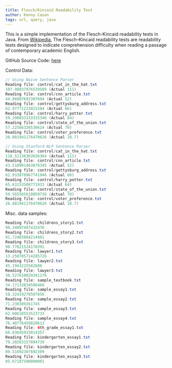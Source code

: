 ```yaml
---
title: Flesch/Kincaid Readability Test
author: Kenny Cason
tags: url, query, java
---
```


This is a simple implementation of the Flesch-Kincaid readability tests in Java. From <a href="http://en.wikipedia.org/wiki/Flesch%E2%80%93Kincaid_readability_tests" target="blank">Wikipedia</a>, The Flesch–Kincaid readability tests are readability tests designed to indicate comprehension difficulty when reading a passage of contemporary academic English.

GitHub Source Code: <a href="https://github.com/kennycason/fleschkincaid" target="blank">here</a>

Control Data:

```{.java .numberLines startFrom="1"}
// Using Naive Sentence Parser
Reading file: control/cat_in_the_hat.txt
107.98837976539589 (Actual 111)
Reading file: control/cnn_article.txt
44.86807692307694 (Actual 52)
Reading file: control/gettysburg_address.txt
62.97771223021584 (Actual 66)
Reading file: control/harry_potter.txt
59.290833333333346 (Actual 64)
Reading file: control/state_of_the_union.txt
57.22566326530614 (Actual 70)
Reading file: control/voter_preference.txt
26.881941176470626 (Actual 28.7)

// Using Stanford NLP Sentence Parser
Reading file: control/cat_in_the_hat.txt
118.51136363636364 (Actual 111)
Reading file: control/cnn_article.txt
43.510981463878345 (Actual 52)
Reading file: control/gettysburg_address.txt
62.933870967741946 (Actual 66)
Reading file: control/harry_potter.txt
65.63153508771933 (Actual 64)
Reading file: control/state_of_the_union.txt
59.565565610859736 (Actual 70)
Reading file: control/voter_preference.txt
26.881941176470626 (Actual 28.7)
```

Misc. data samples:
```{.java .numberLines startFrom="1"}
Reading file: childrens_story1.txt
90.34097487432476
Reading file: childrens_story2.txt
91.72403884214481
Reading file: childrens_story3.txt
90.77821524178391
Reading file: lawyer1.txt
13.250785714285726
Reading file: lawyer2.txt
45.1943225582686
Reading file: lawyer3.txt
36.527610029341176
Reading file: sample_textbook.txt
34.17133834586468
Reading file: sample_essay1.txt
58.32419270507856
Reading file: sample_essay2.txt
71.230389261745
Reading file: sample_essay3.txt
62.60618553523733
Reading file: sample_essay4.txt
76.48776459820613
Reading file: 4th_grade_essay1.txt
66.83645933014357
Reading file: kindergarten_essay1.txt
79.20263157894739
Reading file: kindergarten_essay2.txt
89.51692307692309
Reading file: kindergarten_essay3.txt
85.67187500000001
```
